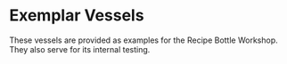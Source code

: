 # Exemplar Vessels

These vessels are provided as examples for the Recipe Bottle Workshop.
They also serve for its internal testing.
